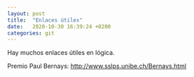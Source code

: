 ```yaml
---
layout: post
title:  "Enlaces útiles"
date:   2020-10-30 16:39:24 +0200
categories: git
---
```


Hay muchos enlaces útiles en lógica. 

Premio Paul Bernays: http://www.sslps.unibe.ch/Bernays.html
